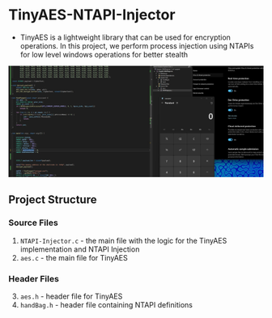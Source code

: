# TinyAES-NTAPI-Injector

- TinyAES is a lightweight library that can be used for encryption operations. In this project, we perform process injection using NTAPIs for low level windows operations for better stealth

![Running Code](img.jpg)

## Project Structure

### Source Files
1. `NTAPI-Injector.c` - the main file with the logic for the TinyAES implementation and NTAPI Injection
2. `aes.c` - the main file for TinyAES

### Header Files

3. `aes.h` - header file for TinyAES
4. `handBag.h` - header file containing NTAPI definitions 



